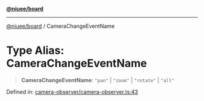[**@niuee/board**](../README.md)

***

[@niuee/board](../globals.md) / CameraChangeEventName

# Type Alias: CameraChangeEventName

> **CameraChangeEventName**: `"pan"` \| `"zoom"` \| `"rotate"` \| `"all"`

Defined in: [camera-observer/camera-observer.ts:43](https://github.com/niuee/board/blob/e6c1edcccf6525a0cc9088782c7c4653e837f533/src/camera-observer/camera-observer.ts#L43)

